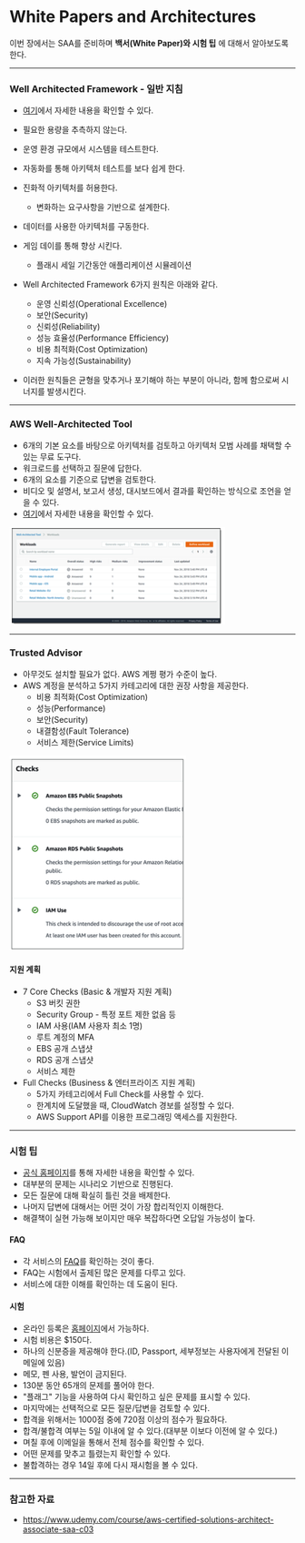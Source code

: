 # White Papers and Architectures

이번 장에서는 SAA를 준비하며 **백서(White Paper)와 시험 팁** 에 대해서 알아보도록 한다.

---

### Well Architected Framework - 일반 지침

- [여기](https://aws.amazon.com/architecture/well-architected)에서 자세한 내용을 확인할 수 있다.
- 필요한 용량을 추측하지 않는다.
- 운영 환경 규모에서 시스템을 테스트한다.
- 자동화를 통해 아키텍처 테스트를 보다 쉽게 한다.
- 진화적 아키텍처를 허용한다.
  - 변화하는 요구사항을 기반으로 설계한다.
- 데이터를 사용한 아키텍처를 구동한다.
- 게임 데이를 통해 향상 시킨다.
  - 플래시 세일 기간동안 애플리케이션 시뮬레이션

- Well Architected Framework 6가지 원칙은 아래와 같다.
  - 운영 신뢰성(Operational Excellence)
  - 보안(Security)
  - 신뢰성(Reliability)
  - 성능 효율성(Performance Efficiency)
  - 비용 최적화(Cost Optimization)
  - 지속 가능성(Sustainability)
- 이러한 원칙들은 균형을 맞추거나 포기해야 하는 부분이 아니라, 함께 함으로써 시너지를 발생시킨다.

---

### AWS Well-Architected Tool

- 6개의 기본 요소를 바탕으로 아키텍처를 검토하고 아키텍처 모범 사례를 채택할 수 있는 무료 도구다.
- 워크로드를 선택하고 질문에 답한다.
- 6개의 요소를 기준으로 답변을 검토한다.
- 비디오 및 설명서, 보고서 생성, 대시보드에서 결과를 확인하는 방식으로 조언을 얻을 수 있다.
- [여기](https://console.aws.amazon.com/wellarchitected)에서 자세한 내용을 확인할 수 있다.

![well-architected-tool.png](images%2FWhitePaper%2Fwell-architected-tool.png)

---

### Trusted Advisor

- 아무것도 설치할 필요가 없다. AWS 계쩡 평가 수준이 높다.
- AWS 계정을 분석하고 5가지 카테고리에 대한 권장 사항을 제공한다.
  - 비용 최적화(Cost Optimization)
  - 성능(Performance)
  - 보안(Security)
  - 내결함성(Fault Tolerance)
  - 서비스 제한(Service Limits)

![trusted-advisor.png](images%2FWhitePaper%2Ftrusted-advisor.png)

#### 지원 계획

- 7 Core Checks (Basic & 개발자 지원 계획)
  - S3 버킷 권한
  - Security Group - 특정 포트 제한 없음 등
  - IAM 사용(IAM 사용자 최소 1명)
  - 루트 계정의 MFA
  - EBS 공개 스냅샷
  - RDS 공개 스냅샷
  - 서비스 제한
- Full Checks (Business & 엔터프라이즈 지원 계획)
  - 5가지 카테고리에서 Full Check를 사용할 수 있다.
  - 한계치에 도달했을 때, CloudWatch 경보를 설정할 수 있다.
  - AWS Support API를 이용한 프로그래밍 액세스를 지원한다.

---

### 시험 팁

- [공식 홈페이지](https://aws.amazon.com/certification/certified-solutions-architect-associate/)를 통해 자세한 내용을 확인할 수 있다.
- 대부분의 문제는 시나리오 기반으로 진행된다.
- 모든 질문에 대해 확실히 틀린 것을 배제한다.
- 나머지 답변에 대해서는 어떤 것이 가장 합리적인지 이해한다.
- 해결책이 실현 가능해 보이지만 매우 복잡하다면 오답일 가능성이 높다.

#### FAQ

- 각 서비스의 [FAQ](https://aws.amazon.com/vpc/faqs/)를 확인하는 것이 좋다.
- FAQ는 시험에서 출제된 많은 문제를 다루고 있다.
- 서비스에 대한 이해를 확인하는 데 도움이 된다.

#### 시험

- 온라인 등록은 [홈페이지](https://www.aws.training/)에서 가능하다.
- 시험 비용은 $150다.
- 하나의 신분증을 제공해야 한다.(ID, Passport, 세부정보는 사용자에게 전달된 이메일에 있음)
- 메모, 펜 사용, 발언이 금지된다.
- 130분 동안 65개의 문제를 풀어야 한다.
- "플래그" 기능을 사용하여 다시 확인하고 싶은 문제를 표시할 수 있다.
- 마지막에는 선택적으로 모든 질문/답변을 검토할 수 있다.
- 합격을 위해서는 1000점 중에 720점 이상의 점수가 필요하다.
- 합격/불합격 여부는 5일 이내에 알 수 있다.(대부분 이보다 이전에 알 수 있다.)
- 며칠 후에 이메일을 통해서 전체 점수를 확인할 수 있다.
- 어떤 문제를 맞추고 틀렸는지 확인할 수 있다.
- 불합격하는 경우 14일 후에 다시 재시험을 볼 수 있다.

---

### 참고한 자료

- https://www.udemy.com/course/aws-certified-solutions-architect-associate-saa-c03